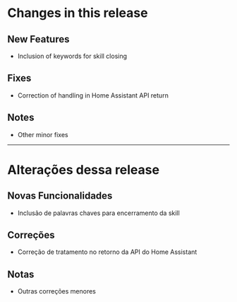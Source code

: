 # Changes in this release

## New Features
- Inclusion of keywords for skill closing

## Fixes
- Correction of handling in Home Assistant API return

## Notes
- Other minor fixes

---

# Alterações dessa release

## Novas Funcionalidades
- Inclusão de palavras chaves para encerramento da skill

## Correções
- Correção de tratamento no retorno da API do Home Assistant

## Notas
- Outras correções menores
